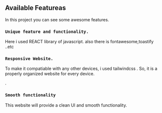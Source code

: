 ## Available Featureas
In this project you can see some awesome features.

### `Unique feature and functionality.`
Here i used REACT library of javascript. also there is fontawesome,toastify ..etc
 
 

### `Responsive Website.`
To make it compatiable with any other devices, i used tailwindcss . So, it is a properly organized website for every device.

.

### `Smooth functionality `
This website will provide a clean UI and smooth functionality.

